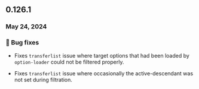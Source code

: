 ## 0.126.1

### May 24, 2024


### 🐛 Bug fixes

- Fixes `transferlist` issue where target options that had been loaded by `option-loader` could not be filtered properly.

- Fixes `transferlist` issue where occasionally the active-descendant was not set during filtration.